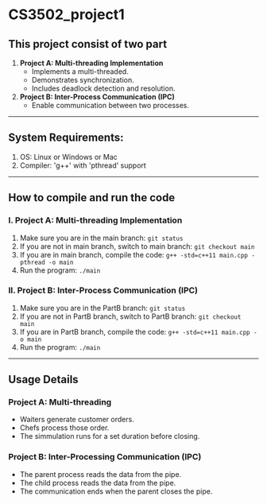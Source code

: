 # CS3502_project1

## This project consist of two part
1. **Project A: Multi-threading Implementation**
    - Implements a multi-threaded.
    - Demonstrates synchronization.
    - Includes deadlock detection and resolution.
2. **Project B: Inter-Process Communication (IPC)**
    - Enable communication between two processes.

---

## System Requirements:
1. OS: Linux or Windows or Mac
2. Compiler: 'g++' with 'pthread' support

---

## How to compile and run the code
### I. Project A: Multi-threading Implementation
1. Make sure you are in the main branch:
`git status`
2. If you are not in main branch, switch to main branch:
`git checkout main`
3. If you are in main branch, compile the code:
`g++ -std=c++11 main.cpp -pthread -o main`
4. Run the program:
`./main`
### II. Project B: Inter-Process Communication (IPC)
1. Make sure you are in the PartB branch:
`git status`
2. If you are not in PartB branch, switch to PartB branch:
`git checkout main`
3. If you are in PartB branch, compile the code:
`g++ -std=c++11 main.cpp -o main`
4. Run the program:
`./main`

---

## Usage Details
### Project A: Multi-threading
- Waiters generate customer orders.
- Chefs process those order.
- The simmulation runs for a set duration before closing.
### Project B: Inter-Processing Communication (IPC)
- The parent process reads the data from the pipe.
- The child process reads the data from the pipe.
- The communication ends when the parent closes the pipe.
